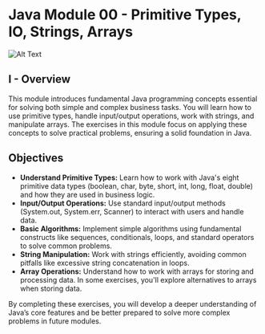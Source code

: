 # Java Module 00 - Primitive Types, IO, Strings, Arrays
![Alt Text](https://thumbs.dreamstime.com/b/basics-sticker-square-isolated-label-sign-peeler-196285678.jpg)



## I - Overview
This module introduces fundamental Java programming concepts essential for solving both simple and complex business tasks. You will learn how to use primitive types, handle input/output operations, work with strings, and manipulate arrays. The exercises in this module focus on applying these concepts to solve practical problems, ensuring a solid foundation in Java.

## Objectives
- __Understand Primitive Types:__ Learn how to work with Java's eight primitive data types (boolean, char, byte, short, int, long, float, double) and how they are used in business logic.
- __Input/Output Operations:__ Use standard input/output methods (System.out, System.err, Scanner) to interact with users and handle data.
- __Basic Algorithms:__ Implement simple algorithms using fundamental constructs like sequences, conditionals, loops, and standard operators to solve common problems.
- __String Manipulation:__ Work with strings efficiently, avoiding common pitfalls like excessive string concatenation in loops.
- __Array Operations:__ Understand how to work with arrays for storing and processing data. In some exercises, you'll explore alternatives to arrays when storing data.

By completing these exercises, you will develop a deeper understanding of Java’s core features and be better prepared to solve more complex problems in future modules.
